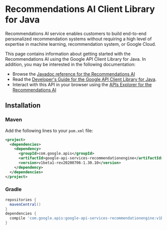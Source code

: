 # Recommendations AI Client Library for Java

Recommendations AI service enables customers to build end-to-end personalized recommendation systems without requiring a high level of expertise in machine learning, recommendation system, or Google Cloud.

This page contains information about getting started with the Recommendations AI
using the Google API Client Library for Java. In addition, you may be interested
in the following documentation:

* Browse the [Javadoc reference for the Recommendations AI][javadoc]
* Read the [Developer's Guide for the Google API Client Library for Java][google-api-client].
* Interact with this API in your browser using the [APIs Explorer for the Recommendations AI][api-explorer]

## Installation

### Maven

Add the following lines to your `pom.xml` file:

```xml
<project>
  <dependencies>
    <dependency>
      <groupId>com.google.apis</groupId>
      <artifactId>google-api-services-recommendationengine</artifactId>
      <version>v1beta1-rev20200706-1.30.10</version>
    </dependency>
  </dependencies>
</project>
```

### Gradle

```gradle
repositories {
  mavenCentral()
}
dependencies {
  compile 'com.google.apis:google-api-services-recommendationengine:v1beta1-rev20200706-1.30.10'
}
```

[javadoc]: https://googleapis.dev/java/google-api-services-recommendationengine/latest/index.html
[google-api-client]: https://github.com/googleapis/google-api-java-client/
[api-explorer]: https://developers.google.com/apis-explorer/#p/recommendationengine/v1/
